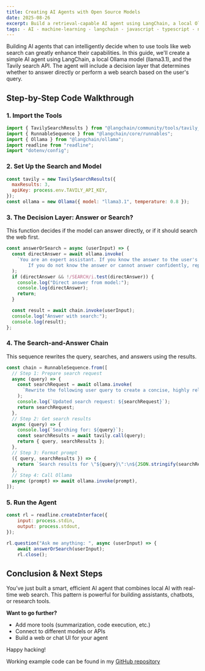 ```yaml
---
title: Creating AI Agents with Open Source Models
date: 2025-08-26
excerpt: Build a retrieval-capable AI agent using LangChain, a local Ollama model (llama3.1), and the Tavily search API with a decision layer that skips unnecessary tool calls.
tags: - AI - machine-learning - langchain - javascript - typescript - nodejs - ollama - agents - search - tavily
---
```


Building AI agents that can intelligently decide when to use tools like web search can greatly enhance their capabilities. In this guide, we'll create a simple AI agent using LangChain, a local Ollama model (llama3.1), and the Tavily search API. The agent will include a decision layer that determines whether to answer directly or perform a web search based on the user's query.

## Step-by-Step Code Walkthrough

### 1. Import the Tools

```js
import { TavilySearchResults } from "@langchain/community/tools/tavily_search";
import { RunnableSequence } from "@langchain/core/runnables";
import { Ollama } from "@langchain/ollama";
import readline from "readline";
import "dotenv/config";
```

### 2. Set Up the Search and Model

```js
const tavily = new TavilySearchResults({
  maxResults: 3,
  apiKey: process.env.TAVILY_API_KEY,
});
const ollama = new Ollama({ model: "llama3.1", temperature: 0.8 });
```

### 3. The Decision Layer: Answer or Search?

This function decides if the model can answer directly, or if it should search the web first.

```js
const answerOrSearch = async (userInput) => {
  const directAnswer = await ollama.invoke(
    `You are an expert assistant. If you know the answer to the user's question, provide a direct and complete answer. 
		If you do not know the answer or cannot answer confidently, reply with only the word SEARCH.\n\nUser question: ${userInput}`,
  );
  if (directAnswer && !/SEARCH/i.test(directAnswer)) {
    console.log("Direct answer from model:");
    console.log(directAnswer);
    return;
  }

  const result = await chain.invoke(userInput);
  console.log("Answer with search:");
  console.log(result);
};
```

### 4. The Search-and-Answer Chain

This sequence rewrites the query, searches, and answers using the results.

```js
const chain = RunnableSequence.from([
  // Step 1: Prepare search request
  async (query) => {
    const searchRequest = await ollama.invoke(
      `Rewrite the following user query to create a concise, highly relevant search request for a web search.\n- Make the search request as short and specific as possible.\n- Focus only on the key information needed to get the best search results.\n- Do not include the original query, explanations, or any extra context.\n- Return only the improved search request, nothing else.\n\nExample:\nUser query: \"What is the weather in San Francisco?\"\nSearch request: \"weather San Francisco\"\n\nUser query: \"${query}\"`,
    );
    console.log(`Updated search request: ${searchRequest}`);
    return searchRequest;
  },
  // Step 2: Get search results
  async (query) => {
    console.log(`Searching for: ${query}`);
    const searchResults = await tavily.call(query);
    return { query, searchResults };
  },
  // Step 3: Format prompt
  ({ query, searchResults }) => {
    return `Search results for \"${query}\":\n${JSON.stringify(searchResults, null, 2)}\n\nAnswer the user's question using the search results above.`;
  },
  // Step 4: Call Ollama
  async (prompt) => await ollama.invoke(prompt),
]);
```

### 5. Run the Agent

```js
const rl = readline.createInterface({
	input: process.stdin,
	output: process.stdout,
});

rl.question("Ask me anything: ", async (userInput) => {
	await answerOrSearch(userInput);
	rl.close();
```

## Conclusion & Next Steps

You’ve just built a smart, efficient AI agent that combines local AI with real-time web search. This pattern is powerful for building assistants, chatbots, or research tools.

**Want to go further?**

- Add more tools (summarization, code execution, etc.)
- Connect to different models or APIs
- Build a web or chat UI for your agent

Happy hacking!

Working example code can be found in my [GitHub repository](https://github.com/tysiachnyi/free-search-agent)
